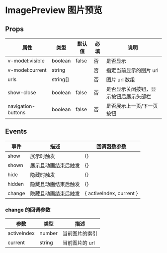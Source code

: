 # ImagePreview 图片预览

## Props

| 属性               | 类型     | 默认值 | 必填 | 说明                                   |
| ------------------ | -------- | ------ | ---- | -------------------------------------- |
| v-model:visible    | boolean  | false  | 否   | 是否显示                               |
| v-model:current    | string   |        | 否   | 指定当前显示的图片 url                 |
| urls               | string[] |        | 否   | 图片 url 数组                          |
| show-close         | boolean  | false  | 否   | 是否显示关闭按钮，显示按钮后展示头部栏 |
| navigation-buttons | boolean  | false  | 否   | 是否展示上一页/下一页按钮              |

## Events

| 事件   | 描述                 | 回调函数参数             |
| ------ | -------------------- | ------------------------ |
| show   | 展示时触发           | {}                       |
| shown  | 展示且动画结束后触发 | {}                       |
| hide   | 隐藏时触发           | {}                       |
| hidden | 隐藏且动画结束后触发 | {}                       |
| change | 隐藏且动画结束后触发 | { activeIndex, current } |

### change 的回调参数

| 参数        | 类型   | 描述           |
| ----------- | ------ | -------------- |
| activeIndex | number | 当前图片的索引 |
| current     | string | 当前图片的 url |
